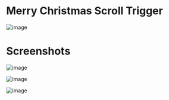 # Merry Christmas Scroll Trigger

![image](https://user-images.githubusercontent.com/72864817/173788759-01277117-a6cd-4208-8c03-9021bc0a0240.png)

# Screenshots

![image](https://user-images.githubusercontent.com/72864817/173407217-af786f9f-f8b4-4391-bbb4-a8dbfcb8366b.png)

![image](https://user-images.githubusercontent.com/72864817/173407318-cefb84f8-e72e-4b10-81bc-79c959085201.png)

![image](https://user-images.githubusercontent.com/72864817/173407490-6819c7a7-9f9c-43a3-a8a2-1e90601d41d0.png)
